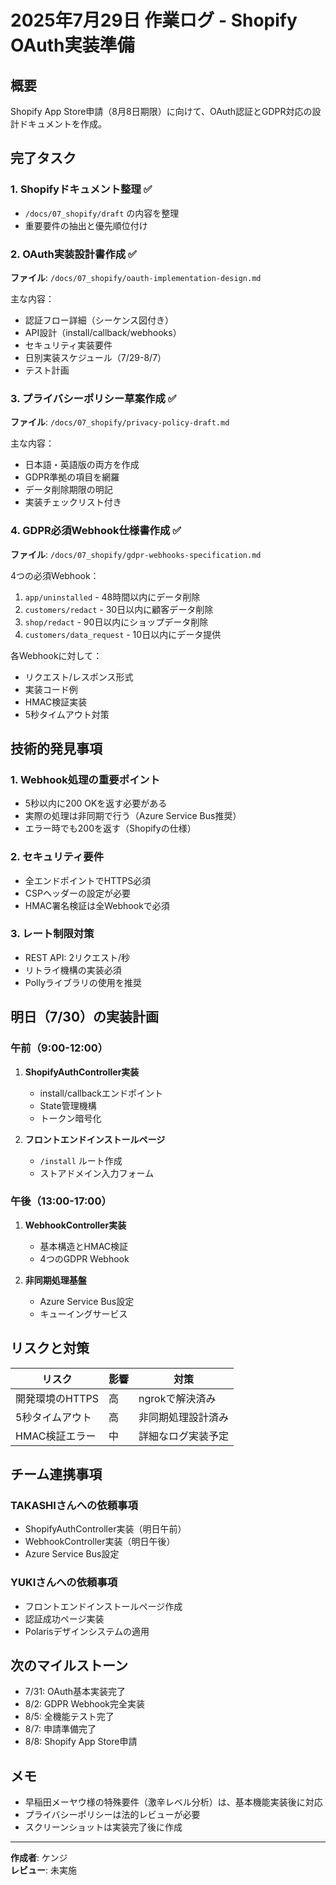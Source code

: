 # 2025年7月29日 作業ログ - Shopify OAuth実装準備

## 概要
Shopify App Store申請（8月8日期限）に向けて、OAuth認証とGDPR対応の設計ドキュメントを作成。

## 完了タスク

### 1. Shopifyドキュメント整理 ✅
- `/docs/07_shopify/draft` の内容を整理
- 重要要件の抽出と優先順位付け

### 2. OAuth実装設計書作成 ✅
**ファイル**: `/docs/07_shopify/oauth-implementation-design.md`

主な内容：
- 認証フロー詳細（シーケンス図付き）
- API設計（install/callback/webhooks）
- セキュリティ実装要件
- 日別実装スケジュール（7/29-8/7）
- テスト計画

### 3. プライバシーポリシー草案作成 ✅
**ファイル**: `/docs/07_shopify/privacy-policy-draft.md`

主な内容：
- 日本語・英語版の両方を作成
- GDPR準拠の項目を網羅
- データ削除期限の明記
- 実装チェックリスト付き

### 4. GDPR必須Webhook仕様書作成 ✅
**ファイル**: `/docs/07_shopify/gdpr-webhooks-specification.md`

4つの必須Webhook：
1. `app/uninstalled` - 48時間以内にデータ削除
2. `customers/redact` - 30日以内に顧客データ削除
3. `shop/redact` - 90日以内にショップデータ削除
4. `customers/data_request` - 10日以内にデータ提供

各Webhookに対して：
- リクエスト/レスポンス形式
- 実装コード例
- HMAC検証実装
- 5秒タイムアウト対策

## 技術的発見事項

### 1. Webhook処理の重要ポイント
- 5秒以内に200 OKを返す必要がある
- 実際の処理は非同期で行う（Azure Service Bus推奨）
- エラー時でも200を返す（Shopifyの仕様）

### 2. セキュリティ要件
- 全エンドポイントでHTTPS必須
- CSPヘッダーの設定が必要
- HMAC署名検証は全Webhookで必須

### 3. レート制限対策
- REST API: 2リクエスト/秒
- リトライ機構の実装必須
- Pollyライブラリの使用を推奨

## 明日（7/30）の実装計画

### 午前（9:00-12:00）
1. **ShopifyAuthController実装**
   - install/callbackエンドポイント
   - State管理機構
   - トークン暗号化

2. **フロントエンドインストールページ**
   - `/install` ルート作成
   - ストアドメイン入力フォーム

### 午後（13:00-17:00）
1. **WebhookController実装**
   - 基本構造とHMAC検証
   - 4つのGDPR Webhook

2. **非同期処理基盤**
   - Azure Service Bus設定
   - キューイングサービス

## リスクと対策

| リスク | 影響 | 対策 |
|--------|------|------|
| 開発環境のHTTPS | 高 | ngrokで解決済み |
| 5秒タイムアウト | 高 | 非同期処理設計済み |
| HMAC検証エラー | 中 | 詳細なログ実装予定 |

## チーム連携事項

### TAKASHIさんへの依頼事項
- ShopifyAuthController実装（明日午前）
- WebhookController実装（明日午後）
- Azure Service Bus設定

### YUKIさんへの依頼事項
- フロントエンドインストールページ作成
- 認証成功ページ実装
- Polarisデザインシステムの適用

## 次のマイルストーン
- 7/31: OAuth基本実装完了
- 8/2: GDPR Webhook完全実装
- 8/5: 全機能テスト完了
- 8/7: 申請準備完了
- 8/8: Shopify App Store申請

## メモ
- 早稲田メーヤウ様の特殊要件（激辛レベル分析）は、基本機能実装後に対応
- プライバシーポリシーは法的レビューが必要
- スクリーンショットは実装完了後に作成

---

**作成者**: ケンジ  
**レビュー**: 未実施